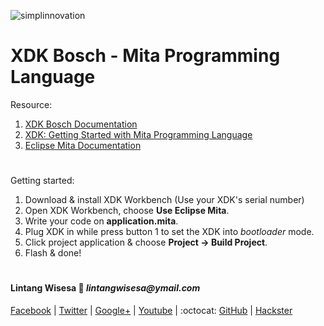 ![simplinnovation](https://4.bp.blogspot.com/-f7YxPyqHAzY/WJ6VnkvE0SI/AAAAAAAADTQ/0tDQPTrVrtMAFT-q-1-3ktUQT5Il9FGdQCLcB/s350/simpLINnovation1a.png)

# XDK Bosch - Mita Programming Language

Resource: 
1. [XDK Bosch Documentation](https://developer.bosch.com/web/xdk/introduction)
2. [XDK: Getting Started with Mita Programming Language](https://developer.bosch.com/web/xdk/getting-started)
3. [Eclipse Mita Documentation](https://www.eclipse.org/mita/)

#

Getting started:
1. Download & install XDK Workbench (Use your XDK's serial number)
2. Open XDK Workbench, choose __Use Eclipse Mita__.
3. Write your code on __application.mita__.
4. Plug XDK in while press button 1 to set the XDK into _bootloader_ mode.
5. Click project application & choose __Project -> Build Project__.
6. Flash & done!

#

#### Lintang Wisesa :love_letter: _lintangwisesa@ymail.com_

[Facebook](https://www.facebook.com/lintangbagus) | 
[Twitter](https://twitter.com/Lintang_Wisesa) |
[Google+](https://plus.google.com/u/0/+LintangWisesa1) |
[Youtube](https://www.youtube.com/user/lintangbagus) | 
:octocat: [GitHub](https://github.com/LintangWisesa) |
[Hackster](https://www.hackster.io/lintangwisesa)